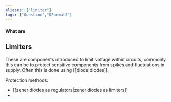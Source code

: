 ```yaml
---
aliases: ["limiter"]
tags: ["Question","QFormat3"]
---
```


#### What are
## Limiters
These are components introduced to limit voltage within circuits, commonly this can be to protect sensitive components from spikes and fluctuations in supply. Often this is done using [[diode|diodes]].

Protection methods:
- [[zener diodes as regulators|zener diodes as limiters]]
- 